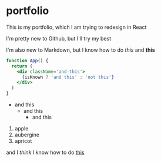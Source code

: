 # portfolio

This is my portfolio, which I am trying to redesign in React

I'm pretty new to Github, but I'll try my best

I'm also new to Markdown, but I know how to do _this_ and **this**

```jsx
function App() {
  return (
    <div className='and-this'>
      {isKnown ? 'and this' : 'not this'}
    </div>
  )
}
```

- and this
  - and this
    - and this

1. apple
1. aubergine
1. apricot

and I _think_ I know how to do [this][portfolio-link]

[portfolio-link]: https://contrick.net
